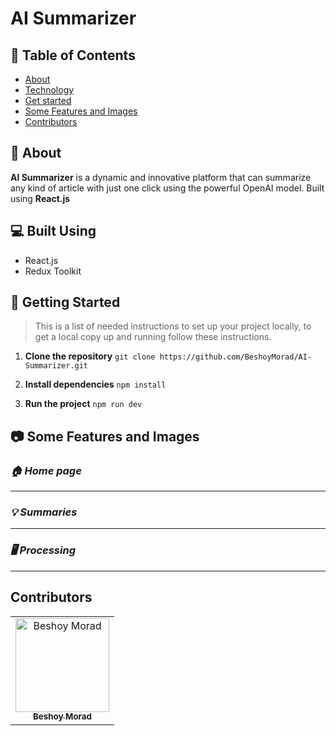 # AI Summarizer

## 📝 Table of Contents

- [About](#about)
- [Technology](#tech)
- [Get started](#get-started)
- [Some Features and Images](#features)
- [Contributors](#Contributors)

## 📖 About <a name = "about"></a>

**AI Summarizer** is a dynamic and innovative platform that can summarize any kind of article with just one click using the powerful OpenAI model. Built using **React.js**

## 💻 Built Using <a name = "tech"></a>

- React.js
- Redux Toolkit

## 🏁 Getting Started <a name = "get-started"></a>

> This is a list of needed instructions to set up your project locally, to get a local copy up and running follow these instructions.

1. **Clone the repository**
   `git clone https://github.com/BeshoyMorad/AI-Summarizer.git`

2. **Install dependencies**
   `npm install`

3. **Run the project**
   `npm run dev`

## 📷 Some Features and Images <a name = "features"></a>

### _🏠 Home page_

---

### _💡 Summaries_

---

### _🖥️ Processing_

---

## Contributors <a name = "Contributors"></a>

<table>
  <tr>
    <td align="center">
    <a href="https://github.com/BeshoyMorad" target="_black">
    <img src="https://avatars.githubusercontent.com/u/82404564?v=4" width="150px;" alt="Beshoy Morad"/>
    <br />
    <sub><b>Beshoy Morad</b></sub></a>
    </td>
  </tr>
 </table>
